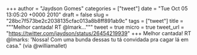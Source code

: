 
+++
author = "Jaydson Gomes"
categories = ["tweet"]
date = "Tue Oct 05 13:05:20 +0000 2010"
draft = false
slug = "28bc7f573be2c2038135cfac013a8b8ff891ab9c"
tags = ["tweet"]
title = """Melhor cantada! RT @lmark..."""
tweet = true
micro = true
tweet_url = "https://twitter.com/jaydson/status/26454219939"
+++
Melhor cantada! RT @lmarks: 'Nossa! Com uma bunda dessas tu tá convidada pra cagar lá em casa." (via @williamallet)
